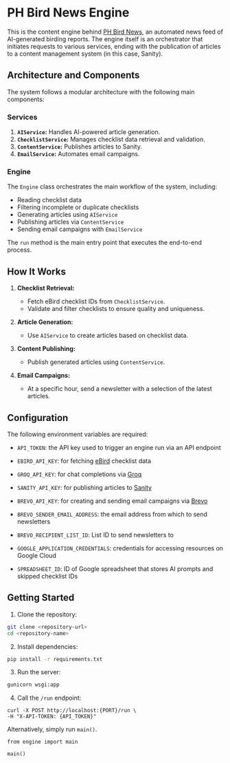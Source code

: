 # PH Bird News Engine

This is the content engine behind [PH Bird News](https://ph.birdnews.xyz), an automated news feed of AI-generated birding reports. The engine itself is an orchestrator that initiates requests to various services, ending with the publication of articles to a content management system (in this case, Sanity).

## Architecture and Components

The system follows a modular architecture with the following main components:

### Services
1. **`AIService`:** Handles AI-powered article generation.
2. **`ChecklistService`:** Manages checklist data retrieval and validation.
3. **`ContentService`:** Publishes articles to Sanity.
4. **`EmailService`:** Automates email campaigns.

### Engine
The `Engine` class orchestrates the main workflow of the system, including:
- Reading checklist data
- Filtering incomplete or duplicate checklists
- Generating articles using `AIService`
- Publishing articles via `ContentService`
- Sending email campaigns with `EmailService`

The `run` method is the main entry point that executes the end-to-end process.

## How It Works
1. **Checklist Retrieval:**
   - Fetch eBird checklist IDs from `ChecklistService`.
   - Validate and filter checklists to ensure quality and uniqueness.

2. **Article Generation:**
   - Use `AIService` to create articles based on checklist data.

3. **Content Publishing:**
   - Publish generated articles using `ContentService`.

4. **Email Campaigns:**
   - At a specific hour, send a newsletter with a selection of the latest articles.

## Configuration

The following environment variables are required:

- `API_TOKEN`: the API key used to trigger an engine run via an API endpoint

- `EBIRD_API_KEY`: for fetching [eBird](https://ebird.org/) checklist data

- `GROQ_API_KEY`: for chat completions via [Groq](https://groq.com/)

- `SANITY_API_KEY`: for publishing articles to [Sanity](https://sanity.io/)

- `BREVO_API_KEY`: for creating and sending email campaigns via [Brevo](https://app.brevo.com/)

- `BREVO_SENDER_EMAIL_ADDRESS`: the email address from which to send newsletters

- `BREVO_RECIPIENT_LIST_ID`: List ID to send newsletters to

- `GOOGLE_APPLICATION_CREDENTIALS`: credentials for accessing resources on Google Cloud

- `SPREADSHEET_ID`: ID of Google spreadsheet that stores AI prompts and skipped checklist IDs


## Getting Started
1. Clone the repository:
```bash
git clone <repository-url>
cd <repository-name>
```
2. Install dependencies:
```bash
pip install -r requirements.txt
```
3. Run the server:
```bash
gunicorn wsgi:app
```
4. Call the `/run` endpoint:
```
curl -X POST http://localhost:{PORT}/run \
-H "X-API-TOKEN: {API_TOKEN}"
```

Alternatively, simply run `main()`.

```
from engine import main

main()
```

